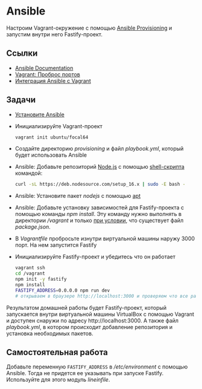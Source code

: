 # Ansible

Настроим Vagrant-окружение c помощью [Ansible Provisioning](https://www.vagrantup.com/docs/provisioning/ansible) и запустим внутри него Fastify-проект.

## Ссылки

* [Ansible Documentation](https://docs.ansible.com/ansible/latest/index.html)
* [Vagrant: Проброс портов](https://www.vagrantup.com/docs/networking/forwarded_ports)
* [Интеграция Ansible с Vagrant](https://github.com/hexlet-boilerplates/vagrant-ansible)

## Задачи

* [Установите Ansible](https://docs.ansible.com/ansible/latest/installation_guide/intro_installation.html)
* Инициализируйте Vagrant-проект

    ```sh
    vagrant init ubuntu/focal64
    ```

* Создайте директорию *provisioning* и файл *playbook.yml*, который будет использовать Ansible
* Ansible: Добавьте репозиторий [Node.js](https://github.com/nodesource/distributions#installation-instructions) с помощью [shell-скрипта](https://docs.ansible.com/ansible/latest/collections/ansible/builtin/script_module.html) командой:

    ```sh
    curl -sL https://deb.nodesource.com/setup_16.x | sudo -E bash -
    ```

* Ansible: Установите пакет *nodejs* с помощью [apt](https://docs.ansible.com/ansible/latest/collections/ansible/builtin/apt_module.html)
* Ansible: Добавьте установку зависимостей для Fastify-проекта с помощью команды *npm install*. Эту команду нужно выполнять в директории */vagrant* и только [при условии](https://docs.ansible.com/ansible/latest/user_guide/playbooks_conditionals.html), что существует файл *package.json*.
* В *Vagrantfile* пробросьте изнутри виртуальной машины наружу 3000 порт. На нем запустится Fastify
* Инициализируйте Fastify-проект и убедитесь что он работает

    ```sh
    vagrant ssh
    cd /vagrant
    npm init -y fastify
    npm install
    FASTIFY_ADDRESS=0.0.0.0 npm run dev
    # открываем в браузере http://localhost:3000 и проверяем что все работает
    ```

Результатом домашней работы будет Fastify-проект, который запускается внутри виртуальной машины VirtualBox с помощью Vagrant и доступен снаружи по адресу http://localhost:3000. А также файл *playbook.yml*, в котором происходит добавление репозитория и установка необходимых пакетов.

## Самостоятельная работа

Добавьте переменную `FASTIFY_ADDRESS` в */etc/environment* с помощью Ansible. Тогда не придется ее указывать при запуске Fastify. Используйте для этого модуль *lineinfile*.
